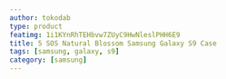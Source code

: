 ```yaml
---
author: tokodab
type: product
featimg: 1i1KYnRhTEHbvw7ZUyC9HwNleslPHH6E9
title: 5 SOS Natural Blossom Samsung Galaxy S9 Case
tags: [samsung, galaxy, s9]
category: [samsung]
---
```

